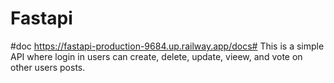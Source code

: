 # Fastapi
#doc
https://fastapi-production-9684.up.railway.app/docs#
This is a simple API where login in users can create, delete, update, vieew, and vote on other users posts.
